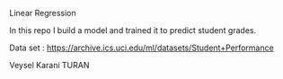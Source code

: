 Linear Regression 

In this repo I build a model and trained it to predict student grades. 

Data set : https://archive.ics.uci.edu/ml/datasets/Student+Performance

Veysel Karani TURAN
